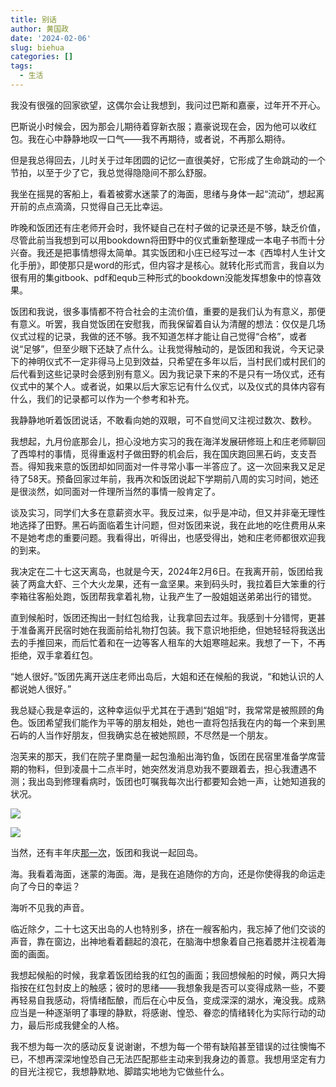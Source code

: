 ```yaml
---
title: 别话
author: 黄国政
date: '2024-02-06'
slug: biehua
categories: []
tags:
  - 生活
---
```


<!--more-->

我没有很强的回家欲望，这偶尔会让我想到，我问过巴斯和嘉豪，过年开不开心。

巴斯说小时候会，因为那会儿期待着穿新衣服；嘉豪说现在会，因为他可以收红包。我在心中静静地叹一口气——我不再期待，或者说，不再那么期待。

但是我总得回去，儿时关于过年团圆的记忆一直很美好，它形成了生命跳动的一个节拍，以至于少了它，我总觉得隐隐间不那么舒服。

我坐在摇晃的客船上，看着被雾水迷蒙了的海面，思绪与身体一起“流动”，想起离开前的点点滴滴，只觉得自己无比幸运。

昨晚和饭团还有庄老师开会时，我怀疑自己在村子做的记录还是不够，缺乏价值，尽管此前当我想到可以用bookdown将田野中的仪式重新整理成一本电子书而十分兴奋。我还是把事情想得太简单。其实饭团和小庄已经写过一本《西埠村人生计文化手册》，即使那只是word的形式，但内容才是核心。就转化形式而言，我自以为很有用的集gitbook、pdf和equb三种形式的bookdown没能发挥想象中的惊喜效果。

饭团和我说，很多事情都不符合社会的主流价值，重要的是我们认为有意义，那便有意义。听罢，我自觉饭团在安慰我，而我保留着自认为清醒的想法：仅仅是几场仪式过程的记录，我做的还不够。我不知道怎样才能让自己觉得“合格”，或者说“足够”，但至少眼下还缺了点什么。让我觉得触动的，是饭团和我说，今天记录下的神明仪式不一定非得马上见到效益，只希望在多年以后，当村民们或村民们的后代看到这些记录时会感到别有意义。因为我记录下来的不是只有一场仪式，还有仪式中的某个人。或者说，如果以后大家忘记有什么仪式，以及仪式的具体内容有什么，我们的记录都可以作为一个参考和补充。

我静静地听着饭团说话，不敢看向她的双眼，可不自觉间又注视过数次、数秒。

我想起，九月份底那会儿，担心没地方实习的我在海洋发展研修班上和庄老师聊回了西埠村的事情，觅得重返村子做田野的机会后，我在国庆跑回黑石屿，支支吾吾。得知我来意的饭团却如同面对一件寻常小事一半答应了。这一次回来我又足足待了58天。预备回家过年前，我再次和饭团说起下学期前八周的实习时间，她还是很淡然，如同面对一件理所当然的事情一般肯定了。

谈及实习，同学们大多在意薪资水平。我反过来，似乎是冲动，但又并非毫无理性地选择了田野。黑石屿面临着生计问题，但对饭团来说，我在此地的吃住费用从来不是她考虑的重要问题。我看得出，听得出，也感受得出，她和庄老师都很欢迎我的到来。

我决定在二十七这天离岛，也就是今天，2024年2月6日。在我离开前，饭团给我装了两盒大虾、三个大火龙果，还有一盒坚果。来到码头时，我拉着巨大笨重的行李箱往客船处跑，饭团帮我拿着礼物，让我产生了一股姐姐送弟弟出行的错觉。

直到候船时，饭团还掏出一封红包给我，让我拿回去过年。我感到十分错愕，更甚于准备离开民宿时她在我面前给礼物打包装。我下意识地拒绝，但她轻轻将我送出去的手推回来，而后忙着和在一边等客人租车的大姐寒暄起来。我想了一下，不再拒绝，双手拿着红包。

“她人很好。”饭团先离开送庄老师出岛后，大姐和还在候船的我说，“和她认识的人都说她人很好。”

我总疑心我是幸运的，这种幸运似乎尤其在于遇到“姐姐”时，我常常是被照顾的角色。饭团希望我们能作为平等的朋友相处，她也一直将包括我在内的每一个来到黑石屿的人当作好朋友，但我确实总在被她照顾，不尽然是一个朋友。

泡芙来的那天，我们在院子里商量一起包渔船出海钓鱼，饭团在民宿里准备学席营期的物料，但到凌晨十二点半时，她突然发消息劝我不要跟着去，担心我遭遇不测；我出岛到修理看病时，饭团也叮嘱我每次出行都要知会她一声，让她知道我的状况。

![](/images/posts/2024/02/02-06-fantuan1.jpg)

![](/images/posts/2024/02/02-06-fantuan2.jpg)

当然，还有丰年庆[那一次](https://guozheng.rbind.io/posts/2023/11/the-twist-of-fate/)，饭团和我说一起回岛。

海。我看着海面，迷蒙的海面。海，是我在追随你的方向，还是你使得我的命运走向了今日的幸运？

海听不见我的声音。

临近除夕，二十七这天出岛的人也特别多，挤在一艘客船内，我忘掉了他们交谈的声音，靠在窗边，出神地看着翻起的浪花，在脑海中想象着自己拖着腮并注视着海面的画面。

我想起候船的时候，我拿着饭团给我的红包的画面；我回想候船的时候，两只大拇指按在红包封皮上的触感；彼时的思绪——我想象我是否可以变得成熟一些，不要再轻易自我感动，将情绪酝酿，而后在心中反刍，变成深深的湖水，淹没我。成熟应当是一种逐渐明了事理的静默，将感谢、惶恐、眷恋的情绪转化为实际行动的动力，最后形成我健全的人格。

我不想为每一次的感动反复说谢谢，不想为每一个带有缺陷甚至错误的过往懊悔不已，不想再深深地惶恐自己无法匹配那些主动来到我身边的善意。我想用坚定有力的目光注视它，我想静默地、脚踏实地地为它做些什么。